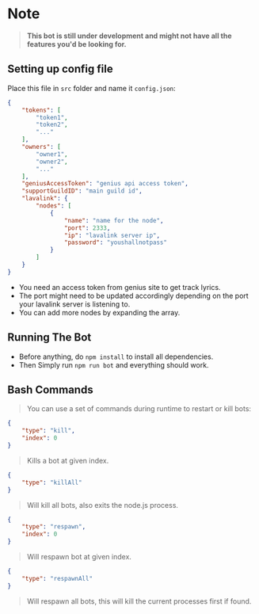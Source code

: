 # Note
> <strong> This bot is still under development and might not have all the features you'd be looking for. </strong>

## Setting up config file
Place this file in `src` folder and name it `config.json`: 
```json
{
    "tokens": [
        "token1",
        "token2",
        "..."
    ],
    "owners": [
        "owner1",
        "owner2",
        "..."
    ],
    "geniusAccessToken": "genius api access token",
    "supportGuildID": "main guild id",
    "lavalink": {
        "nodes": [
            {
                "name": "name for the node",
                "port": 2333,
                "ip": "lavalink server ip",
                "password": "youshallnotpass"
            }
        ]
    }
}
```
- You need an access token from genius site to get track lyrics.
- The port might need to be updated accordingly depending on the port your lavalink server is listening to.
- You can add more nodes by expanding the array.

## Running The Bot
- Before anything, do `npm install` to install all dependencies.
- Then Simply run `npm run bot` and everything should work. 

## Bash Commands 
> You can use a set of commands during runtime to restart or kill bots:
```json
{
    "type": "kill",
    "index": 0
}
```
> Kills a bot at given index.
```json 
{
    "type": "killAll"
}
```
> Will kill all bots, also exits the node.js process.
```json
{
    "type": "respawn",
    "index": 0
}
```
> Will respawn bot at given index.
```json
{
    "type": "respawnAll"
}
```
> Will respawn all bots, this will kill the current processes first if found.
